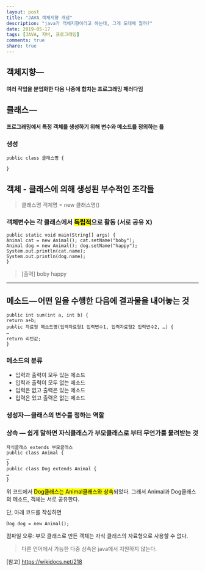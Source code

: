 ```yaml
---
layout: post
title: "JAVA 객체지향 개념"
description: "java가 객체지향이라고 하는데, 그게 도대체 뭘까?"
date: 2019-05-17
tags: [JAVA, 자바, 프로그래밍]
comments: true
share: true
---
```



## 객체지향—
#### 여러 작업을 분업화한 다음 나중에 합치는 프로그래밍 패러다임

## 클래스 —
#### 프로그래밍에서 특정 객체를 생성하기 위해 변수와 메소드를 정의하는 틀


### 생성

~~~
public class 클래스명 {

}
~~~


## 객체 - 클래스에 의해 생성된 부수적인 조각들
> 클래스명 객체명 = new 클래스명()
### 객체변수는 각 클래스에서 <mark>독립적</mark>으로 활동 (서로 공유 X)

~~~
public static void main(String[] args) {
Animal cat = new Animal(); cat.setName("boby");
Animal dog = new Animal(); dog.setName("happy");
System.out.println(cat.name);
System.out.println(dog.name);
}
~~~
> [출력] boby happy

---
## 메소드 — 어떤 일을 수행한 다음에 결과물을 내어놓는 것
~~~
public int sum(int a, int b) {
return a+b;
public 자료형 메소드명(입력자료형1 입력변수1, 입력자료형2 입력변수2, …) {
…
return 리턴값;
}
~~~

### 메소드의 분류
- 입력과 출력이 모두 있는 메소드
- 입력과 출력이 모두 없는 메소드
- 입력은 없고 출력은 있는 메소드
- 입력은 있고 출력은 없는 메소드

### 생성자 — 클래스의 변수를 정하는 역할
### 상속 — 쉽게 말하면 자식클래스가 부모클래스로 부터 무언가를 물려받는 것

~~~
자식클래스 extends 부모클래스
public class Animal {
…
}
public class Dog extends Animal {
…
}
~~~

위 코드에서 <mark>Dog클래스는 Animal클래스와 상속</mark>되었다.
그래서 Animal과 Dog클래스의 메소드, 객체는 서로 공유한다.

단, 아래 코드를 작성하면
~~~
Dog dog = new Animal();
~~~
컴파일 오류: 부모 클래스로 만든 객체는 자식 클래스의 자료형으로 사용할 수 없다.

>다른 언어에서 가능한 다중 상속은 java에서 지원하지 않는다.

[참고]
https://wikidocs.net/218
